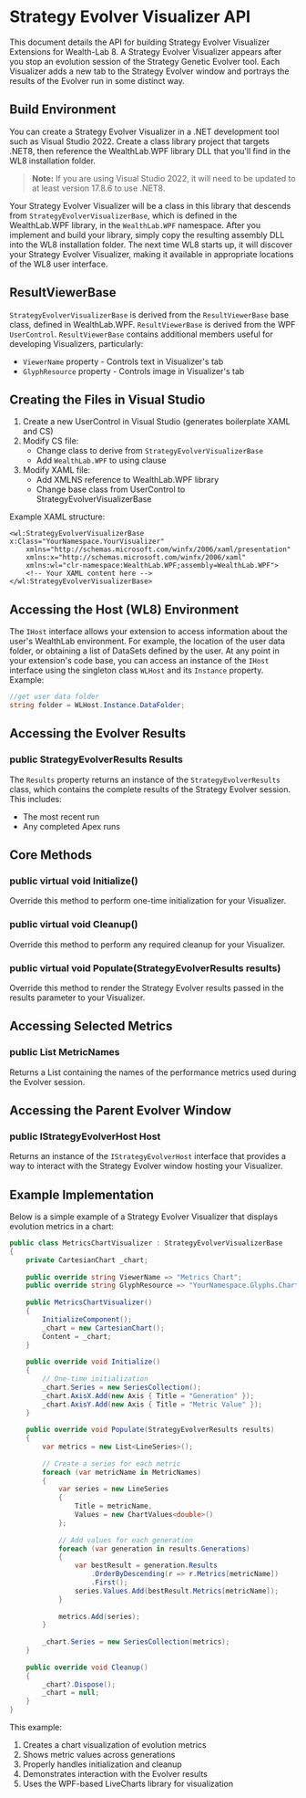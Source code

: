# Strategy Evolver Visualizer API

This document details the API for building Strategy Evolver Visualizer Extensions for Wealth-Lab 8. A Strategy Evolver Visualizer appears after you stop an evolution session of the Strategy Genetic Evolver tool. Each Visualizer adds a new tab to the Strategy Evolver window and portrays the results of the Evolver run in some distinct way.

## Build Environment

You can create a Strategy Evolver Visualizer in a .NET development tool such as Visual Studio 2022. Create a class library project that targets .NET8, then reference the WealthLab.WPF library DLL that you'll find in the WL8 installation folder.

> **Note:** If you are using Visual Studio 2022, it will need to be updated to at least version 17.8.6 to use .NET8.

Your Strategy Evolver Visualizer will be a class in this library that descends from `StrategyEvolverVisualizerBase`, which is defined in the WealthLab.WPF library, in the `WealthLab.WPF` namespace. After you implement and build your library, simply copy the resulting assembly DLL into the WL8 installation folder. The next time WL8 starts up, it will discover your Strategy Evolver Visualizer, making it available in appropriate locations of the WL8 user interface.

## ResultViewerBase

`StrategyEvolverVisualizerBase` is derived from the `ResultViewerBase` base class, defined in WealthLab.WPF. `ResultViewerBase` is derived from the WPF `UserControl`. `ResultViewerBase` contains additional members useful for developing Visualizers, particularly:

- `ViewerName` property - Controls text in Visualizer's tab
- `GlyphResource` property - Controls image in Visualizer's tab

## Creating the Files in Visual Studio

1. Create a new UserControl in Visual Studio (generates boilerplate XAML and CS)
2. Modify CS file:
   - Change class to derive from `StrategyEvolverVisualizerBase`
   - Add `WealthLab.WPF` to using clause
3. Modify XAML file:
   - Add XMLNS reference to WealthLab.WPF library
   - Change base class from UserControl to StrategyEvolverVisualizerBase

Example XAML structure:
```xaml
<wl:StrategyEvolverVisualizerBase x:Class="YourNamespace.YourVisualizer"
    xmlns="http://schemas.microsoft.com/winfx/2006/xaml/presentation"
    xmlns:x="http://schemas.microsoft.com/winfx/2006/xaml"
    xmlns:wl="clr-namespace:WealthLab.WPF;assembly=WealthLab.WPF">
    <!-- Your XAML content here -->
</wl:StrategyEvolverVisualizerBase>
```

## Accessing the Host (WL8) Environment

The `IHost` interface allows your extension to access information about the user's WealthLab environment. For example, the location of the user data folder, or obtaining a list of DataSets defined by the user. At any point in your extension's code base, you can access an instance of the `IHost` interface using the singleton class `WLHost` and its `Instance` property. Example:

```csharp
//get user data folder
string folder = WLHost.Instance.DataFolder;
```

## Accessing the Evolver Results

### public StrategyEvolverResults Results
The `Results` property returns an instance of the `StrategyEvolverResults` class, which contains the complete results of the Strategy Evolver session. This includes:
- The most recent run
- Any completed Apex runs

## Core Methods

### public virtual void Initialize()
Override this method to perform one-time initialization for your Visualizer.

### public virtual void Cleanup()
Override this method to perform any required cleanup for your Visualizer.

### public virtual void Populate(StrategyEvolverResults results)
Override this method to render the Strategy Evolver results passed in the results parameter to your Visualizer.

## Accessing Selected Metrics

### public List<string> MetricNames
Returns a List<string> containing the names of the performance metrics used during the Evolver session.

## Accessing the Parent Evolver Window

### public IStrategyEvolverHost Host
Returns an instance of the `IStrategyEvolverHost` interface that provides a way to interact with the Strategy Evolver window hosting your Visualizer.

## Example Implementation

Below is a simple example of a Strategy Evolver Visualizer that displays evolution metrics in a chart:

```csharp
public class MetricsChartVisualizer : StrategyEvolverVisualizerBase
{
    private CartesianChart _chart;
    
    public override string ViewerName => "Metrics Chart";
    public override string GlyphResource => "YourNamespace.Glyphs.ChartIcon.png";
    
    public MetricsChartVisualizer()
    {
        InitializeComponent();
        _chart = new CartesianChart();
        Content = _chart;
    }
    
    public override void Initialize()
    {
        // One-time initialization
        _chart.Series = new SeriesCollection();
        _chart.AxisX.Add(new Axis { Title = "Generation" });
        _chart.AxisY.Add(new Axis { Title = "Metric Value" });
    }
    
    public override void Populate(StrategyEvolverResults results)
    {
        var metrics = new List<LineSeries>();
        
        // Create a series for each metric
        foreach (var metricName in MetricNames)
        {
            var series = new LineSeries
            {
                Title = metricName,
                Values = new ChartValues<double>()
            };
            
            // Add values for each generation
            foreach (var generation in results.Generations)
            {
                var bestResult = generation.Results
                    .OrderByDescending(r => r.Metrics[metricName])
                    .First();
                series.Values.Add(bestResult.Metrics[metricName]);
            }
            
            metrics.Add(series);
        }
        
        _chart.Series = new SeriesCollection(metrics);
    }
    
    public override void Cleanup()
    {
        _chart?.Dispose();
        _chart = null;
    }
}
```

This example:
1. Creates a chart visualization of evolution metrics
2. Shows metric values across generations
3. Properly handles initialization and cleanup
4. Demonstrates interaction with the Evolver results
5. Uses the WPF-based LiveCharts library for visualization 